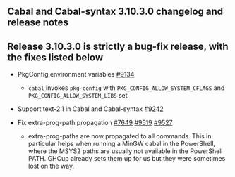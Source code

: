 Cabal and Cabal-syntax 3.10.3.0 changelog and release notes
---

## Release 3.10.3.0 is strictly a bug-fix release, with the fixes listed below

- PkgConfig environment variables [#9134](https://github.com/haskell/cabal/pull/9134)
  - `cabal` invokes `pkg-config` with `PKG_CONFIG_ALLOW_SYSTEM_CFLAGS` and `PKG_CONFIG_ALLOW_SYSTEM_LIBS` set

- Support text-2.1 in Cabal and Cabal-syntax [#9242](https://github.com/haskell/cabal/pull/9242)

- Fix extra-prog-path propagation [#7649](https://github.com/haskell/cabal/issues/7649) [#9519](https://github.com/haskell/cabal/issues/9519) [#9527](https://github.com/haskell/cabal/pull/9527)
  - extra-prog-paths are now propagated to all commands. This in particular helps
    when running a MinGW cabal in the PowerShell, where the MSYS2 paths are
    usually not available in the PowerShell PATH. GHCup already sets them up for
    us but they were sometimes lost on the way.
